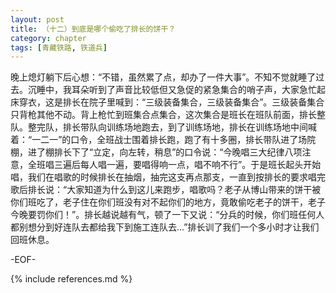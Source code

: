 ```yaml
---
layout: post
title: （十二）到底是哪个偷吃了排长的饼干？
category: chapter
tags: [青藏铁路, 铁道兵]
---
```


晚上熄灯躺下后心想：“不错，虽然累了点，却办了一件大事”。不知不觉就睡了过去。沉睡中，我耳朵听到了声音比较低但又急促的紧急集合的哨子声，大家急忙起床穿衣，这是排长在院子里喊到：“三级装备集合，三级装备集合”。三级装备集合只背枪其他不动。背上枪忙到班集合点集合，这次集合是班长在班队前面，排长整队。整完队，排长带队向训练场地跑去，到了训练场地，排长在训练场地中间喊着：“一二一”的口令，全班战士围着排长跑，跑了有十多圈，排长带队进了场院棚，进了棚排长下了“立定，向左转，稍息”的口令说：“今晚唱三大纪律八项注意，全班唱三遍后每人唱一遍，要唱得响一点，唱不响不行”。于是班长起头开始唱，我们在唱歌的时候排长在抽烟，抽完这支再点那支，一直到按排长的要求唱完歌后排长说：“大家知道为什么到这儿来跑步，唱歌吗？老子从博山带来的饼干被你们班吃了，老子住在你们班没有对不起你们的地方，竟敢偷吃老子的饼干，老子今晚要罚你们！”。排长越说越有气，顿了一下又说：“分兵的时候，你们班任何人都别想分到好连队去都给我下到施工连队去…”排长训了我们一个多小时才让我们回班休息。

-EOF-

{% include references.md %}

